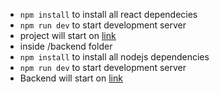 






  - <code>npm install</code> to install all react dependecies
  - <code>npm run dev</code> to start development server
  - project will start on <a href="http://127.0.0.1:5173/">link</a>
  - inside /backend folder
  - <code>npm install</code> to install all nodejs dependencies
  - <code>npm run dev</code> to start development server
  - Backend will start on <a href="http://localhost:/">link</a>
  
